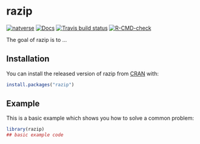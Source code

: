 
# razip

<!-- badges: start -->
[![natverse](https://img.shields.io/badge/natverse-Part%20of%20the%20natverse-a241b6)](https://natverse.github.io)
[![Docs](https://img.shields.io/badge/docs-100%25-brightgreen.svg)](https://jefferis.github.io/razip/reference/)
[![Travis build status](https://travis-ci.com/jefferis/razip.svg?branch=master)](https://travis-ci.com/jefferis/razip)
[![R-CMD-check](https://github.com/jefferis/razip/workflows/R-CMD-check/badge.svg)](https://github.com/jefferis/razip/actions)
<!-- badges: end -->

The goal of razip is to ...

## Installation

You can install the released version of razip from [CRAN](https://CRAN.R-project.org) with:

``` r
install.packages("razip")
```

## Example

This is a basic example which shows you how to solve a common problem:

``` r
library(razip)
## basic example code
```

